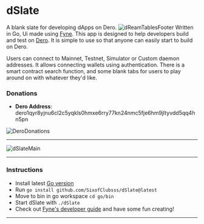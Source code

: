 # dSlate
A blank slate for developing dApps on Dero.
![dReamTablesFooter](https://user-images.githubusercontent.com/84689659/170848755-d2cb4933-df2b-46f9-80e6-4349621871a3.png)
Written in Go, Ui made using [Fyne](https://fyne.io/). This app is designed to help developers build and test on [Dero](https://dero.io/). It is simple to use so that anyone can easily start to build on Dero.

Users can connect to Mainnet, Testnet, Simulator or Custom daemon addresses. It allows connecting wallets using authentication. There is a smart contract search function, and some blank tabs for users to play around on with whatever they'd like. 
### Donations
- **Dero Address**: dero1qyr8yjnu6cl2c5yqkls0hmxe6rry77kn24nmc5fje6hm9jltyvdd5qq4hn5pn

![DeroDonations](https://user-images.githubusercontent.com/84689659/165414903-44164e7e-4277-44f8-b1fe-8d139f559db1.jpg)

---

![dSlateMain](https://user-images.githubusercontent.com/84689659/180616347-9567d87e-7444-44a8-b4d2-0078357bd1a9.png)

--- 

### Instructions
- Install latest [Go version](https://go.dev/doc/install)
- Run `go install github.com/SixofClubsss/dSlate@latest`
- Move to bin in go workspace `cd go/bin`
- Start dSlate with `./dSlate`
- Check out [Fyne's developer guide](https://developer.fyne.io/) and have some fun creating!

---
